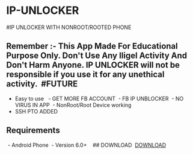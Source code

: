# IP-UNLOCKER
#IP UNLOCKER WITH NONROOT/ROOTED PHONE 

Remember :-
This App Made For Educational Purpose Only. Don't Use Any Iligel Activity And Don't Harm Anyone. IP UNLOCKER will not be responsible if you use it for any unethical activity.
 #FUTURE
 -
 - Easy to use 
 - GET MORE FB ACCOUNT
 - FB IP UNBLOCKER
 - NO VIRUS IN APP
 - NonRoot/Root Device working
 - SSH PTO ADDED

## Requirements
 - Android Phone
 - Version 6.0+
 
 ## DOWNLOAD
 <a href="https://github.com/FB-UNLOCKER/IP-UNLOCKER/raw/main/FB%20IP%20UNBLOCKER.apk">DOWNLOAD</a>
